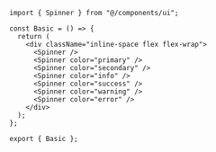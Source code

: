 ﻿```tsx
import { Spinner } from "@/components/ui";

const Basic = () => {
  return (
    <div className="inline-space flex flex-wrap">
      <Spinner />
      <Spinner color="primary" />
      <Spinner color="secondary" />
      <Spinner color="info" />
      <Spinner color="success" />
      <Spinner color="warning" />
      <Spinner color="error" />
    </div>
  );
};

export { Basic };

```
